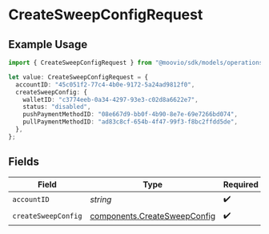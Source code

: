 # CreateSweepConfigRequest

## Example Usage

```typescript
import { CreateSweepConfigRequest } from "@moovio/sdk/models/operations";

let value: CreateSweepConfigRequest = {
  accountID: "45c051f2-77c4-4b0e-9172-5a24ad9812f0",
  createSweepConfig: {
    walletID: "c3774eeb-0a34-4297-93e3-c02d8a6622e7",
    status: "disabled",
    pushPaymentMethodID: "08e667d9-bb0f-4b90-8e7e-69e7266bd074",
    pullPaymentMethodID: "ad83c8cf-654b-4f47-99f3-f8bc2ffdd5de",
  },
};
```

## Fields

| Field                                                                        | Type                                                                         | Required                                                                     | Description                                                                  |
| ---------------------------------------------------------------------------- | ---------------------------------------------------------------------------- | ---------------------------------------------------------------------------- | ---------------------------------------------------------------------------- |
| `accountID`                                                                  | *string*                                                                     | :heavy_check_mark:                                                           | N/A                                                                          |
| `createSweepConfig`                                                          | [components.CreateSweepConfig](../../models/components/createsweepconfig.md) | :heavy_check_mark:                                                           | N/A                                                                          |
